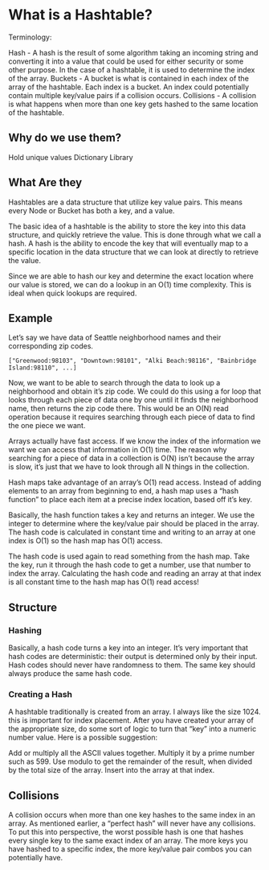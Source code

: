 # What is a Hashtable?
Terminology:

Hash - A hash is the result of some algorithm taking an incoming string and converting it into a value that could be used for either security or some other purpose. In the case of a hashtable, it is used to determine the index of the array.
Buckets - A bucket is what is contained in each index of the array of the hashtable. Each index is a bucket. An index could potentially contain multiple key/value pairs if a collision occurs.
Collisions - A collision is what happens when more than one key gets hashed to the same location of the hashtable.

## Why do we use them?
Hold unique values
Dictionary
Library

## What Are they
Hashtables are a data structure that utilize key value pairs. This means every Node or Bucket has both a key, and a value.

The basic idea of a hashtable is the ability to store the key into this data structure, and quickly retrieve the value. This is done through what we call a hash. A hash is the ability to encode the key that will eventually map to a specific location in the data structure that we can look at directly to retrieve the value.

Since we are able to hash our key and determine the exact location where our value is stored, we can do a lookup in an O(1) time complexity. This is ideal when quick lookups are required.

## Example
Let’s say we have data of Seattle neighborhood names and their corresponding zip codes.
```
["Greenwood:98103", "Downtown:98101", "Alki Beach:98116", "Bainbridge Island:98110", ...]
```

Now, we want to be able to search through the data to look up a neighborhood and obtain it’s zip code. We could do this using a for loop that looks through each piece of data one by one until it finds the neighborhood name, then returns the zip code there. This would be an O(N) read operation because it requires searching through each piece of data to find the one piece we want.

Arrays actually have fast access. If we know the index of the information we want we can access that information in O(1) time. The reason why searching for a piece of data in a collection is O(N) isn’t because the array is slow, it’s just that we have to look through all N things in the collection.

Hash maps take advantage of an array’s O(1) read access. Instead of adding elements to an array from beginning to end, a hash map uses a “hash function” to place each item at a precise index location, based off it’s key.

Basically, the hash function takes a key and returns an integer. We use the integer to determine where the key/value pair should be placed in the array. The hash code is calculated in constant time and writing to an array at one index is O(1) so the hash map has O(1) access.

The hash code is used again to read something from the hash map. Take the key, run it through the hash code to get a number, use that number to index the array. Calculating the hash code and reading an array at that index is all constant time to the hash map has O(1) read access!


## Structure
### Hashing
Basically, a hash code turns a key into an integer. It’s very important that hash codes are deterministic: their output is determined only by their input. Hash codes should never have randomness to them. The same key should always produce the same hash code.

### Creating a Hash
A hashtable traditionally is created from an array. I always like the size 1024. this is important for index placement. After you have created your array of the appropriate size, do some sort of logic to turn that “key” into a numeric number value. Here is a possible suggestion:

Add or multiply all the ASCII values together.
Multiply it by a prime number such as 599.
Use modulo to get the remainder of the result, when divided by the total size of the array.
Insert into the array at that index.


## Collisions
A collision occurs when more than one key hashes to the same index in an array. As mentioned earlier, a “perfect hash” will never have any collisions. To put this into perspective, the worst possible hash is one that hashes every single key to the same exact index of an array. The more keys you have hashed to a specific index, the more key/value pair combos you can potentially have.

